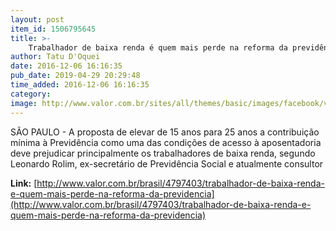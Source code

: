 ```yaml
---
layout: post
item_id: 1506795645
title: >-
    Trabalhador de baixa renda é quem mais perde na reforma da previdência
author: Tatu D'Oquei
date: 2016-12-06 16:16:35
pub_date: 2019-04-29 20:29:48
time_added: 2016-12-06 16:16:35
category: 
image: http://www.valor.com.br/sites/all/themes/basic/images/facebook/valor-big.jpg
---
```


SÃO PAULO - A proposta de elevar de 15 anos para 25 anos a contribuição mínima à Previdência como uma das condições de acesso à aposentadoria deve prejudicar principalmente os trabalhadores de baixa renda, segundo Leonardo Rolim, ex-secretário de Previdência Social e atualmente consultor

**Link:** [http://www.valor.com.br/brasil/4797403/trabalhador-de-baixa-renda-e-quem-mais-perde-na-reforma-da-previdencia](http://www.valor.com.br/brasil/4797403/trabalhador-de-baixa-renda-e-quem-mais-perde-na-reforma-da-previdencia)


